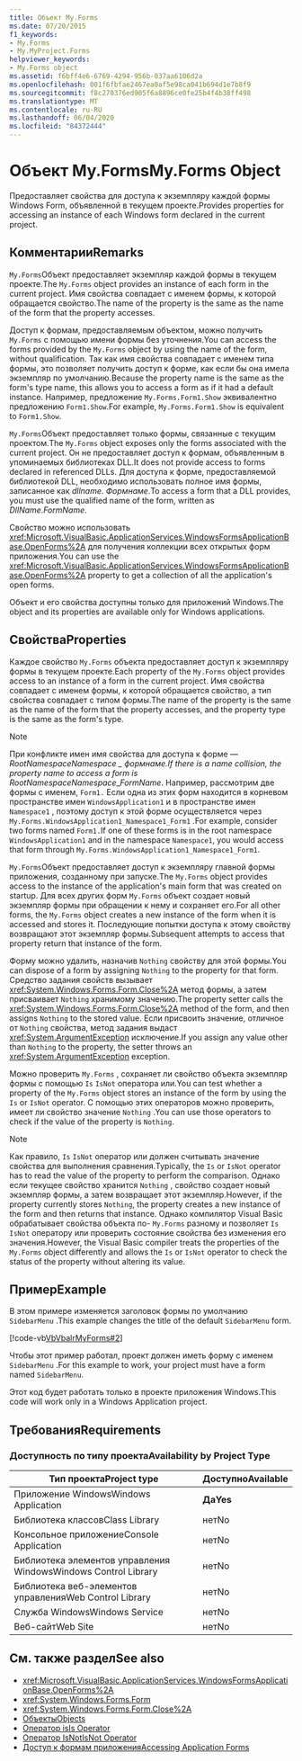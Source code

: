 ```yaml
---
title: Объект My.Forms
ms.date: 07/20/2015
f1_keywords:
- My.Forms
- My.MyProject.Forms
helpviewer_keywords:
- My.Forms object
ms.assetid: f6bff4e6-6769-4294-956b-037aa6106d2a
ms.openlocfilehash: 001f6fbfae2467ea0af5e98ca041b694d1e7b8f9
ms.sourcegitcommit: f8c270376ed905f6a8896ce0fe25b4f4b38ff498
ms.translationtype: MT
ms.contentlocale: ru-RU
ms.lasthandoff: 06/04/2020
ms.locfileid: "84372444"
---
```

# <a name="myforms-object"></a><span data-ttu-id="00278-102">Объект My.Forms</span><span class="sxs-lookup"><span data-stu-id="00278-102">My.Forms Object</span></span>

<span data-ttu-id="00278-103">Предоставляет свойства для доступа к экземпляру каждой формы Windows Form, объявленной в текущем проекте.</span><span class="sxs-lookup"><span data-stu-id="00278-103">Provides properties for accessing an instance of each Windows form declared in the current project.</span></span>

## <a name="remarks"></a><span data-ttu-id="00278-104">Комментарии</span><span class="sxs-lookup"><span data-stu-id="00278-104">Remarks</span></span>

<span data-ttu-id="00278-105">`My.Forms`Объект предоставляет экземпляр каждой формы в текущем проекте.</span><span class="sxs-lookup"><span data-stu-id="00278-105">The `My.Forms` object provides an instance of each form in the current project.</span></span> <span data-ttu-id="00278-106">Имя свойства совпадает с именем формы, к которой обращается свойство.</span><span class="sxs-lookup"><span data-stu-id="00278-106">The name of the property is the same as the name of the form that the property accesses.</span></span>

<span data-ttu-id="00278-107">Доступ к формам, предоставляемым объектом, можно получить `My.Forms` с помощью имени формы без уточнения.</span><span class="sxs-lookup"><span data-stu-id="00278-107">You can access the forms provided by the `My.Forms` object by using the name of the form, without qualification.</span></span> <span data-ttu-id="00278-108">Так как имя свойства совпадает с именем типа формы, это позволяет получить доступ к форме, как если бы она имела экземпляр по умолчанию.</span><span class="sxs-lookup"><span data-stu-id="00278-108">Because the property name is the same as the form's type name, this allows you to access a form as if it had a default instance.</span></span> <span data-ttu-id="00278-109">Например, предложение `My.Forms.Form1.Show` эквивалентно предложению `Form1.Show`.</span><span class="sxs-lookup"><span data-stu-id="00278-109">For example, `My.Forms.Form1.Show` is equivalent to `Form1.Show`.</span></span>

<span data-ttu-id="00278-110">`My.Forms`Объект предоставляет только формы, связанные с текущим проектом.</span><span class="sxs-lookup"><span data-stu-id="00278-110">The `My.Forms` object exposes only the forms associated with the current project.</span></span> <span data-ttu-id="00278-111">Он не предоставляет доступ к формам, объявленным в упоминаемых библиотеках DLL.</span><span class="sxs-lookup"><span data-stu-id="00278-111">It does not provide access to forms declared in referenced DLLs.</span></span> <span data-ttu-id="00278-112">Для доступа к форме, предоставляемой библиотекой DLL, необходимо использовать полное имя формы, записанное как *dllname*. *Формнаме*.</span><span class="sxs-lookup"><span data-stu-id="00278-112">To access a form that a DLL provides, you must use the qualified name of the form, written as *DllName*.*FormName*.</span></span>

<span data-ttu-id="00278-113">Свойство можно использовать <xref:Microsoft.VisualBasic.ApplicationServices.WindowsFormsApplicationBase.OpenForms%2A> для получения коллекции всех открытых форм приложения.</span><span class="sxs-lookup"><span data-stu-id="00278-113">You can use the <xref:Microsoft.VisualBasic.ApplicationServices.WindowsFormsApplicationBase.OpenForms%2A> property to get a collection of all the application's open forms.</span></span>

<span data-ttu-id="00278-114">Объект и его свойства доступны только для приложений Windows.</span><span class="sxs-lookup"><span data-stu-id="00278-114">The object and its properties are available only for Windows applications.</span></span>

## <a name="properties"></a><span data-ttu-id="00278-115">Свойства</span><span class="sxs-lookup"><span data-stu-id="00278-115">Properties</span></span>

<span data-ttu-id="00278-116">Каждое свойство `My.Forms` объекта предоставляет доступ к экземпляру формы в текущем проекте.</span><span class="sxs-lookup"><span data-stu-id="00278-116">Each property of the `My.Forms` object provides access to an instance of a form in the current project.</span></span> <span data-ttu-id="00278-117">Имя свойства совпадает с именем формы, к которой обращается свойство, а тип свойства совпадает с типом формы.</span><span class="sxs-lookup"><span data-stu-id="00278-117">The name of the property is the same as the name of the form that the property accesses, and the property type is the same as the form's type.</span></span>

> [!NOTE]
> <span data-ttu-id="00278-118">При конфликте имен имя свойства для доступа к форме — *RootNamespace*_*Namespace* \_ *формнаме*.</span><span class="sxs-lookup"><span data-stu-id="00278-118">If there is a name collision, the property name to access a form is *RootNamespace*_*Namespace*\_*FormName*.</span></span> <span data-ttu-id="00278-119">Например, рассмотрим две формы с именем, `Form1.` Если одна из этих форм находится в корневом пространстве имен `WindowsApplication1` и в пространстве имен `Namespace1` , поэтому доступ к этой форме осуществляется через `My.Forms.WindowsApplication1_Namespace1_Form1` .</span><span class="sxs-lookup"><span data-stu-id="00278-119">For example, consider two forms named `Form1.`If one of these forms is in the root namespace `WindowsApplication1` and in the namespace `Namespace1`, you would access that form through `My.Forms.WindowsApplication1_Namespace1_Form1`.</span></span>

<span data-ttu-id="00278-120">`My.Forms`Объект предоставляет доступ к экземпляру главной формы приложения, созданному при запуске.</span><span class="sxs-lookup"><span data-stu-id="00278-120">The `My.Forms` object provides access to the instance of the application's main form that was created on startup.</span></span> <span data-ttu-id="00278-121">Для всех других форм `My.Forms` объект создает новый экземпляр формы при обращении к нему и сохраняет его.</span><span class="sxs-lookup"><span data-stu-id="00278-121">For all other forms, the `My.Forms` object creates a new instance of the form when it is accessed and stores it.</span></span> <span data-ttu-id="00278-122">Последующие попытки доступа к этому свойству возвращают этот экземпляр формы.</span><span class="sxs-lookup"><span data-stu-id="00278-122">Subsequent attempts to access that property return that instance of the form.</span></span>

<span data-ttu-id="00278-123">Форму можно удалить, назначив `Nothing` свойству для этой формы.</span><span class="sxs-lookup"><span data-stu-id="00278-123">You can dispose of a form by assigning `Nothing` to the property for that form.</span></span> <span data-ttu-id="00278-124">Средство задания свойств вызывает <xref:System.Windows.Forms.Form.Close%2A> метод формы, а затем присваивает `Nothing` хранимому значению.</span><span class="sxs-lookup"><span data-stu-id="00278-124">The property setter calls the <xref:System.Windows.Forms.Form.Close%2A> method of the form, and then assigns `Nothing` to the stored value.</span></span> <span data-ttu-id="00278-125">Если присвоить значение, отличное от `Nothing` свойства, метод задания выдаст <xref:System.ArgumentException> исключение.</span><span class="sxs-lookup"><span data-stu-id="00278-125">If you assign any value other than `Nothing` to the property, the setter throws an <xref:System.ArgumentException> exception.</span></span>

<span data-ttu-id="00278-126">Можно проверить `My.Forms` , сохраняет ли свойство объекта экземпляр формы с помощью `Is` `IsNot` оператора или.</span><span class="sxs-lookup"><span data-stu-id="00278-126">You can test whether a property of the `My.Forms` object stores an instance of the form by using the `Is` or `IsNot` operator.</span></span> <span data-ttu-id="00278-127">С помощью этих операторов можно проверить, имеет ли свойство значение `Nothing` .</span><span class="sxs-lookup"><span data-stu-id="00278-127">You can use those operators to check if the value of the property is `Nothing`.</span></span>

> [!NOTE]
> <span data-ttu-id="00278-128">Как правило, `Is` `IsNot` оператор или должен считывать значение свойства для выполнения сравнения.</span><span class="sxs-lookup"><span data-stu-id="00278-128">Typically, the `Is` or `IsNot` operator has to read the value of the property to perform the comparison.</span></span> <span data-ttu-id="00278-129">Однако если текущее свойство хранится `Nothing` , свойство создает новый экземпляр формы, а затем возвращает этот экземпляр.</span><span class="sxs-lookup"><span data-stu-id="00278-129">However, if the property currently stores `Nothing`, the property creates a new instance of the form and then returns that instance.</span></span> <span data-ttu-id="00278-130">Однако компилятор Visual Basic обрабатывает свойства объекта по- `My.Forms` разному и позволяет `Is` `IsNot` оператору или проверить состояние свойства без изменения его значения.</span><span class="sxs-lookup"><span data-stu-id="00278-130">However, the Visual Basic compiler treats the properties of the `My.Forms` object differently and allows the `Is` or `IsNot` operator to check the status of the property without altering its value.</span></span>

## <a name="example"></a><span data-ttu-id="00278-131">Пример</span><span class="sxs-lookup"><span data-stu-id="00278-131">Example</span></span>

<span data-ttu-id="00278-132">В этом примере изменяется заголовок формы по умолчанию `SidebarMenu` .</span><span class="sxs-lookup"><span data-stu-id="00278-132">This example changes the title of the default `SidebarMenu` form.</span></span>

[!code-vb[VbVbalrMyForms#2](~/samples/snippets/visualbasic/VS_Snippets_VBCSharp/VbVbalrMyForms/VB/Class1.vb#2)]

<span data-ttu-id="00278-133">Чтобы этот пример работал, проект должен иметь форму с именем `SidebarMenu` .</span><span class="sxs-lookup"><span data-stu-id="00278-133">For this example to work, your project must have a form named `SidebarMenu`.</span></span>

<span data-ttu-id="00278-134">Этот код будет работать только в проекте приложения Windows.</span><span class="sxs-lookup"><span data-stu-id="00278-134">This code will work only in a Windows Application project.</span></span>

## <a name="requirements"></a><span data-ttu-id="00278-135">Требования</span><span class="sxs-lookup"><span data-stu-id="00278-135">Requirements</span></span>

### <a name="availability-by-project-type"></a><span data-ttu-id="00278-136">Доступность по типу проекта</span><span class="sxs-lookup"><span data-stu-id="00278-136">Availability by Project Type</span></span>

|<span data-ttu-id="00278-137">Тип проекта</span><span class="sxs-lookup"><span data-stu-id="00278-137">Project type</span></span>|<span data-ttu-id="00278-138">Доступно</span><span class="sxs-lookup"><span data-stu-id="00278-138">Available</span></span>|
|---|---|
|<span data-ttu-id="00278-139">Приложение Windows</span><span class="sxs-lookup"><span data-stu-id="00278-139">Windows Application</span></span>|<span data-ttu-id="00278-140">**Да**</span><span class="sxs-lookup"><span data-stu-id="00278-140">**Yes**</span></span>|
|<span data-ttu-id="00278-141">Библиотека классов</span><span class="sxs-lookup"><span data-stu-id="00278-141">Class Library</span></span>|<span data-ttu-id="00278-142">нет</span><span class="sxs-lookup"><span data-stu-id="00278-142">No</span></span>|
|<span data-ttu-id="00278-143">Консольное приложение</span><span class="sxs-lookup"><span data-stu-id="00278-143">Console Application</span></span>|<span data-ttu-id="00278-144">нет</span><span class="sxs-lookup"><span data-stu-id="00278-144">No</span></span>|
|<span data-ttu-id="00278-145">Библиотека элементов управления Windows</span><span class="sxs-lookup"><span data-stu-id="00278-145">Windows Control Library</span></span>|<span data-ttu-id="00278-146">нет</span><span class="sxs-lookup"><span data-stu-id="00278-146">No</span></span>|
|<span data-ttu-id="00278-147">Библиотека веб-элементов управления</span><span class="sxs-lookup"><span data-stu-id="00278-147">Web Control Library</span></span>|<span data-ttu-id="00278-148">нет</span><span class="sxs-lookup"><span data-stu-id="00278-148">No</span></span>|
|<span data-ttu-id="00278-149">Служба Windows</span><span class="sxs-lookup"><span data-stu-id="00278-149">Windows Service</span></span>|<span data-ttu-id="00278-150">нет</span><span class="sxs-lookup"><span data-stu-id="00278-150">No</span></span>|
|<span data-ttu-id="00278-151">Веб-сайт</span><span class="sxs-lookup"><span data-stu-id="00278-151">Web Site</span></span>|<span data-ttu-id="00278-152">нет</span><span class="sxs-lookup"><span data-stu-id="00278-152">No</span></span>|

## <a name="see-also"></a><span data-ttu-id="00278-153">См. также раздел</span><span class="sxs-lookup"><span data-stu-id="00278-153">See also</span></span>

- <xref:Microsoft.VisualBasic.ApplicationServices.WindowsFormsApplicationBase.OpenForms%2A>
- <xref:System.Windows.Forms.Form>
- <xref:System.Windows.Forms.Form.Close%2A>
- [<span data-ttu-id="00278-154">Объекты</span><span class="sxs-lookup"><span data-stu-id="00278-154">Objects</span></span>](index.md)
- [<span data-ttu-id="00278-155">Оператор is</span><span class="sxs-lookup"><span data-stu-id="00278-155">Is Operator</span></span>](../operators/is-operator.md)
- [<span data-ttu-id="00278-156">Оператор IsNot</span><span class="sxs-lookup"><span data-stu-id="00278-156">IsNot Operator</span></span>](../operators/isnot-operator.md)
- [<span data-ttu-id="00278-157">Доступ к формам приложения</span><span class="sxs-lookup"><span data-stu-id="00278-157">Accessing Application Forms</span></span>](../../developing-apps/programming/accessing-application-forms.md)
